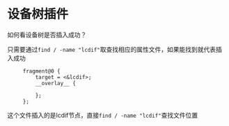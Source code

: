 # 设备树插件

如何看设备树是否插入成功？

只需要通过`find / -name "lcdif"`取查找相应的属性文件，如果能找到就代表插入成功

```
     fragment@0 {
         target = <&lcdif>;
         __overlay__ {

         };
     };
```

这个文件插入的是lcdif节点，直接`find / -name "lcdif"`查找文件位置